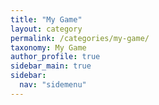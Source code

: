 ```yaml
---
title: "My Game"
layout: category
permalink: /categories/my-game/
taxonomy: My Game
author_profile: true
sidebar_main: true
sidebar:
  nav: "sidemenu"
---
```

